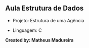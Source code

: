 <h2>Aula Estrutura de Dados</h2>

* Projeto: Estrutura de uma Agência

* Linguagem: C

**Created by: Matheus Madureira**
